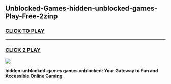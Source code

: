 
## Unblocked-Games-hidden-unblocked-games-Play-Free-2zinp
<h3>
<a href="https://premium76.site?title=hidden-unblocked-games&ref=10A">CLICK TO PLAY</a></h3>
<hr>

<h3>
<a href="https://premium76.site?title=hidden-unblocked-games&ref=10A">CLICK 2 PLAY</a>
  
</h3>

<a href="https://premium76.site?title=hidden-unblocked-games&ref=10A"><img src="https://clearcache.store/games.png"></a>


**hidden-unblocked-games games unblocked: Your Gateway to Fun and Accessible Online Gaming**
